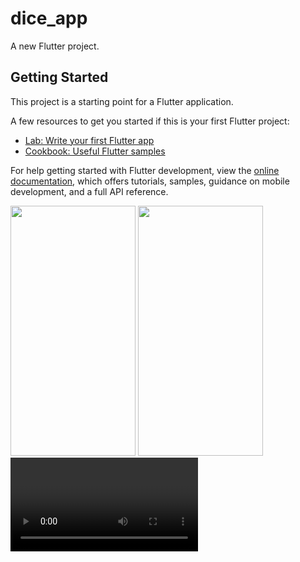 # dice_app

A new Flutter project.

## Getting Started

This project is a starting point for a Flutter application.

A few resources to get you started if this is your first Flutter project:

- [Lab: Write your first Flutter app](https://docs.flutter.dev/get-started/codelab)
- [Cookbook: Useful Flutter samples](https://docs.flutter.dev/cookbook)

For help getting started with Flutter development, view the
[online documentation](https://docs.flutter.dev/), which offers tutorials,
samples, guidance on mobile development, and a full API reference.
<p>
  <img src= https://github.com/sumitFlutter/Dice_App/assets/153794386/c7f2baba-3a25-4d42-9a9b-084b35acb8ca
   height="400px" width="200px"/>
   <img src=https://github.com/sumitFlutter/Dice_App/assets/153794386/6e93b72d-9e93-4e71-b5bd-9737d04e6e23     height="400px" width="200px"/>
  <video>
https://github.com/sumitFlutter/Dice_App/assets/153794386/2ff22797-c52b-4e63-a404-894b0f6e1d68

  </video>

</p>
